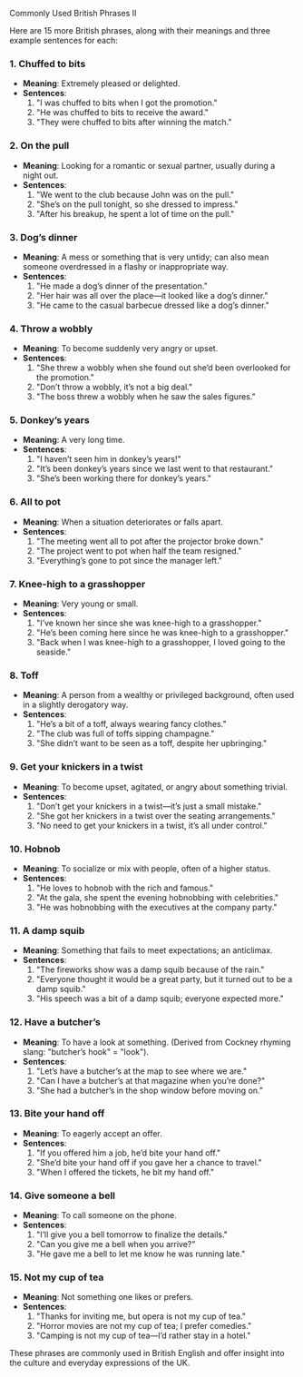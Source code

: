 Commonly Used British Phrases II

Here are 15 more British phrases, along with their meanings and three example sentences for each:

### 1. **Chuffed to bits**
   - **Meaning**: Extremely pleased or delighted.
   - **Sentences**:
     1. "I was chuffed to bits when I got the promotion."
     2. "He was chuffed to bits to receive the award."
     3. "They were chuffed to bits after winning the match."

### 2. **On the pull**
   - **Meaning**: Looking for a romantic or sexual partner, usually during a night out.
   - **Sentences**:
     1. "We went to the club because John was on the pull."
     2. "She’s on the pull tonight, so she dressed to impress."
     3. "After his breakup, he spent a lot of time on the pull."

### 3. **Dog’s dinner**
   - **Meaning**: A mess or something that is very untidy; can also mean someone overdressed in a flashy or inappropriate way.
   - **Sentences**:
     1. "He made a dog’s dinner of the presentation."
     2. "Her hair was all over the place—it looked like a dog’s dinner."
     3. "He came to the casual barbecue dressed like a dog’s dinner."

### 4. **Throw a wobbly**
   - **Meaning**: To become suddenly very angry or upset.
   - **Sentences**:
     1. "She threw a wobbly when she found out she’d been overlooked for the promotion."
     2. "Don’t throw a wobbly, it’s not a big deal."
     3. "The boss threw a wobbly when he saw the sales figures."

### 5. **Donkey’s years**
   - **Meaning**: A very long time.
   - **Sentences**:
     1. "I haven’t seen him in donkey’s years!"
     2. "It’s been donkey’s years since we last went to that restaurant."
     3. "She’s been working there for donkey’s years."

### 6. **All to pot**
   - **Meaning**: When a situation deteriorates or falls apart.
   - **Sentences**:
     1. "The meeting went all to pot after the projector broke down."
     2. "The project went to pot when half the team resigned."
     3. "Everything’s gone to pot since the manager left."

### 7. **Knee-high to a grasshopper**
   - **Meaning**: Very young or small.
   - **Sentences**:
     1. "I’ve known her since she was knee-high to a grasshopper."
     2. "He’s been coming here since he was knee-high to a grasshopper."
     3. "Back when I was knee-high to a grasshopper, I loved going to the seaside."

### 8. **Toff**
   - **Meaning**: A person from a wealthy or privileged background, often used in a slightly derogatory way.
   - **Sentences**:
     1. "He’s a bit of a toff, always wearing fancy clothes."
     2. "The club was full of toffs sipping champagne."
     3. "She didn’t want to be seen as a toff, despite her upbringing."

### 9. **Get your knickers in a twist**
   - **Meaning**: To become upset, agitated, or angry about something trivial.
   - **Sentences**:
     1. "Don’t get your knickers in a twist—it’s just a small mistake."
     2. "She got her knickers in a twist over the seating arrangements."
     3. "No need to get your knickers in a twist, it’s all under control."

### 10. **Hobnob**
   - **Meaning**: To socialize or mix with people, often of a higher status.
   - **Sentences**:
     1. "He loves to hobnob with the rich and famous."
     2. "At the gala, she spent the evening hobnobbing with celebrities."
     3. "He was hobnobbing with the executives at the company party."

### 11. **A damp squib**
   - **Meaning**: Something that fails to meet expectations; an anticlimax.
   - **Sentences**:
     1. "The fireworks show was a damp squib because of the rain."
     2. "Everyone thought it would be a great party, but it turned out to be a damp squib."
     3. "His speech was a bit of a damp squib; everyone expected more."

### 12. **Have a butcher’s**
   - **Meaning**: To have a look at something. (Derived from Cockney rhyming slang: "butcher’s hook" = "look").
   - **Sentences**:
     1. "Let’s have a butcher’s at the map to see where we are."
     2. "Can I have a butcher’s at that magazine when you’re done?"
     3. "She had a butcher’s in the shop window before moving on."

### 13. **Bite your hand off**
   - **Meaning**: To eagerly accept an offer.
   - **Sentences**:
     1. "If you offered him a job, he’d bite your hand off."
     2. "She’d bite your hand off if you gave her a chance to travel."
     3. "When I offered the tickets, he bit my hand off."

### 14. **Give someone a bell**
   - **Meaning**: To call someone on the phone.
   - **Sentences**:
     1. "I’ll give you a bell tomorrow to finalize the details."
     2. "Can you give me a bell when you arrive?"
     3. "He gave me a bell to let me know he was running late."

### 15. **Not my cup of tea**
   - **Meaning**: Not something one likes or prefers.
   - **Sentences**:
     1. "Thanks for inviting me, but opera is not my cup of tea."
     2. "Horror movies are not my cup of tea; I prefer comedies."
     3. "Camping is not my cup of tea—I’d rather stay in a hotel."

These phrases are commonly used in British English and offer insight into the culture and everyday expressions of the UK.
